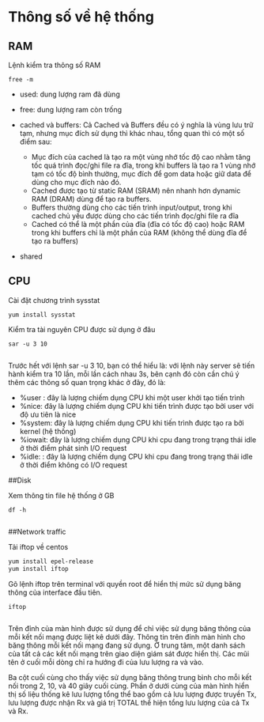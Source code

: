 # Thông số về hệ thống ## RAMLệnh kiểm tra thông số RAM``free -m``- used: dung lượng ram đã dùng- free: dung lượng ram còn trống - cached và buffers: Cả Cached và Buffers đều có ý nghĩa là vùng lưu trữ tạm, nhưng mục đích sử dụng thì khác nhau, tổng quan thì có một số điểm sau:	+ Mục đích của cached là tạo ra một vùng nhớ tốc độ cao nhằm tăng tốc quá trình đọc/ghi file ra đĩa, trong khi buffers là tạo ra 1 vùng nhớ tạm có tốc độ bình thường, mục đích để gom data hoặc giữ data để dùng cho mục đích nào đó.	+ Cached được tạo từ static RAM (SRAM) nên nhanh hơn dynamic RAM (DRAM) dùng để tạo ra buffers.	+ Buffers thường dùng cho các tiến trình input/output, trong khi cached chủ yếu được dùng cho các tiến trình đọc/ghi file ra đĩa	+ Cached có thể là một phần của đĩa (đĩa có tốc độ cao) hoặc RAM trong khi buffers chỉ là một phần của RAM (không thể dùng đĩa để tạo ra buffers)- shared## CPU Cài đặt chương trình sysstat``yum install sysstat``Kiểm tra tài nguyên CPU được sử dụng ở đâu``sar -u 3 10``<img src="">Trước hết với lệnh sar -u 3 10, bạn có thể hiểu là: với lệnh này server sẽ tiến hành kiểm tra 10 lần, mỗi lần cách nhau 3s, bên cạnh đó còn cần chú ý thêm các thông số quan trọng khác ở đây, đó là: - %user : đây là lượng chiếm dụng CPU khi một user khởi tạo tiến trình - %nice: đây là lượng chiếm dụng CPU khi tiến trình được tạo bởi user với độ ưu tiên là nice - %system: đây là lượng chiếm dụng CPU khi tiến trình được tạo ra bởi kernel (hệ thống) - %iowait: đây là lượng chiếm dụng CPU khi cpu đang trong trạng thái idle ở thời điểm phát sinh I/O request - %idle: : đây là lượng chiếm dụng CPU khi cpu đang trong trạng thái idle ở thời điểm không có I/O request  ##Disk   Xem thông tin file hệ thống ở GB  ``df -h``  <img src="">  ##Network traffic  Tải iftop về centos   ```sh  yum install epel-release yum install iftop ```  Gõ lệnh iftop trên terminal với quyền root để hiển thị mức sử dụng băng thông của interface đầu tiên.  ``iftop``  <img src="">  Trên đỉnh của màn hình được sử dụng để chỉ việc sử dụng băng thông của mỗi kết nối mạng được liệt kê dưới đây.Thông tin trên đỉnh màn hình cho băng thông mỗi kết nối mạng đang sử dụng.Ở trung tâm, một danh sách của tất cả các kết nối mạng trên giao diện giám sát được hiển thị. Các mũi tên ở cuối mỗi dòng chỉ ra hướng đi của lưu lượng ra và vào.Ba cột cuối cùng cho thấy việc sử dụng băng thông trung bình cho mỗi kết nối trong 2, 10, và 40 giây cuối cùng.Phần ở dưới cùng của màn hình hiển thị số liệu thống kê lưu lượng tổng thể bao gồm cả lưu lượng được truyền Tx, lưu lượng được nhận Rx và giá trị TOTAL thể hiện tổng lưu lượng của cả Tx và Rx.